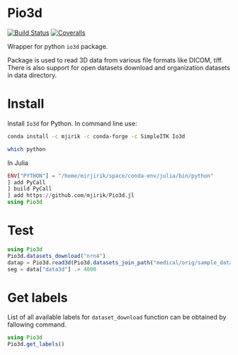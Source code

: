 # Pio3d

[![Build Status](https://travis-ci.org/mjirik/Pio3d.jl.svg?branch=master)](https://travis-ci.org/mjirik/Pio3d.jl)
[![Coveralls](https://coveralls.io/repos/github/mjirik/Pio3d.jl/badge.svg?branch=master)](https://coveralls.io/github/mjirik/Pio3d.jl?branch=master)


Wrapper for python `io3d` package.

Package is used to read 3D data from various file formats like DICOM, tiff.
There is also support for open datasets download and organization datasets in
data directory.


# Install

Install `Io3d` for Python. In command line use:
```bash
conda install -c mjirik -c conda-forge -c SimpleITK Io3d

which python
```

In Julia

```julia
ENV["PYTHON"] = "/home/mirjirik/space/conda-env/julia/bin/python"
] add PyCall
] build PyCall
] add https://github.com/mjirik/Pio3d.jl
using Pio3d
```


# Test

```julia
using Pio3d
Pio3d.datasets_download("nrn4")
datap = Pio3d.read3d(Pio3d.datasets_join_path("medical/orig/sample_data/nrn4.pklz"))
seg = data["data3d"] .> 4000
```

# Get labels

List of all available labels for `dataset_download` function can be obtained by fallowing command.

```julia
using Pio3d
Pio3d.get_labels()
```
